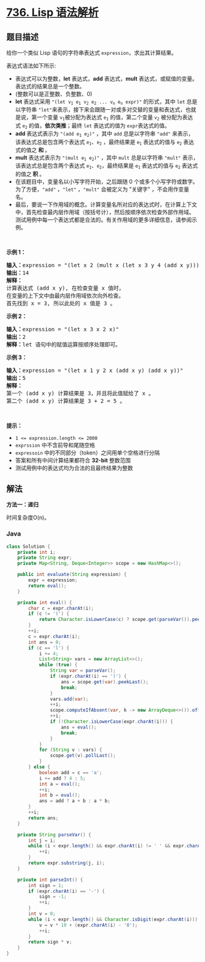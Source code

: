 # [736. Lisp 语法解析](https://leetcode.cn/problems/parse-lisp-expression)

## 题目描述

<p>给你一个类似 Lisp 语句的字符串表达式 <code>expression</code>，求出其计算结果。</p>

<p>表达式语法如下所示:</p>

<ul>
	<li>表达式可以为整数，<strong>let</strong> 表达式，<strong>add</strong> 表达式，<strong>mult</strong> 表达式，或赋值的变量。表达式的结果总是一个整数。</li>
	<li>(整数可以是正整数、负整数、0)</li>
	<li><strong>let</strong> 表达式采用&nbsp;<code>"(let v<sub>1</sub> e<sub>1</sub> v<sub>2</sub> e<sub>2</sub> ... v<sub>n</sub> e<sub>n</sub> expr)"</code> 的形式，其中&nbsp;<code>let</code> 总是以字符串&nbsp;<code>"let"</code>来表示，接下来会跟随一对或多对交替的变量和表达式，也就是说，第一个变量&nbsp;<code>v<sub>1</sub></code>被分配为表达式&nbsp;<code>e<sub>1</sub></code>&nbsp;的值，第二个变量&nbsp;<code>v<sub>2</sub></code>&nbsp;被分配为表达式&nbsp;<code>e<sub>2</sub></code>&nbsp;的值，<strong>依次类推</strong>；最终 <code>let</code> 表达式的值为&nbsp;<code>expr</code>表达式的值。</li>
	<li><strong>add </strong>表达式表示为&nbsp;<code>"(add e<sub>1</sub> e<sub>2</sub>)"</code> ，其中&nbsp;<code>add</code> 总是以字符串&nbsp;<code>"add"</code> 来表示，该表达式总是包含两个表达式 <code>e<sub>1</sub></code>、<code>e<sub>2</sub></code> ，最终结果是&nbsp;<code>e<sub>1</sub></code> 表达式的值与&nbsp;<code>e<sub>2</sub></code>&nbsp;表达式的值之 <strong>和 </strong>。</li>
	<li><strong>mult</strong> 表达式表示为&nbsp;<code>"(mult e<sub>1</sub> e<sub>2</sub>)"</code>&nbsp;，其中&nbsp;<code>mult</code> 总是以字符串 <code>"mult"</code> 表示，该表达式总是包含两个表达式 <code>e<sub>1</sub></code>、<code>e<sub>2</sub></code>，最终结果是&nbsp;<code>e<sub>1</sub></code> 表达式的值与&nbsp;<code>e<sub>2</sub></code>&nbsp;表达式的值之<strong> 积 </strong>。</li>
	<li>在该题目中，变量名以小写字符开始，之后跟随 0 个或多个小写字符或数字。为了方便，<code>"add"</code> ，<code>"let"</code> ，<code>"mult"</code> 会被定义为 "关键字" ，不会用作变量名。</li>
	<li>最后，要说一下作用域的概念。计算变量名所对应的表达式时，在计算上下文中，首先检查最内层作用域（按括号计），然后按顺序依次检查外部作用域。测试用例中每一个表达式都是合法的。有关作用域的更多详细信息，请参阅示例。</li>
</ul>
&nbsp;

<p><strong>示例 1：</strong></p>

<pre>
<strong>输入：</strong>expression = "(let x 2 (mult x (let x 3 y 4 (add x y))))"
<strong>输出：</strong>14
<strong>解释：</strong>
计算表达式 (add x y), 在检查变量 x 值时，
在变量的上下文中由最内层作用域依次向外检查。
首先找到 x = 3, 所以此处的 x 值是 3 。
</pre>

<p><strong>示例 2：</strong></p>

<pre>
<strong>输入：</strong>expression = "(let x 3 x 2 x)"
<strong>输出：</strong>2
<strong>解释：</strong>let 语句中的赋值运算按顺序处理即可。
</pre>

<p><strong>示例 3：</strong></p>

<pre>
<strong>输入：</strong>expression = "(let x 1 y 2 x (add x y) (add x y))"
<strong>输出：</strong>5
<strong>解释：</strong>
第一个 (add x y) 计算结果是 3，并且将此值赋给了 x 。 
第二个 (add x y) 计算结果是 3 + 2 = 5 。
</pre>

&nbsp;

<p><strong>提示：</strong></p>

<ul>
	<li><code>1 &lt;= expression.length &lt;= 2000</code></li>
	<li><code>exprssion</code> 中不含前导和尾随空格</li>
	<li><code>expressoin</code> 中的不同部分（token）之间用单个空格进行分隔</li>
	<li>答案和所有中间计算结果都符合 <strong>32-bit</strong> 整数范围</li>
	<li>测试用例中的表达式均为合法的且最终结果为整数</li>
</ul>

## 解法

**方法一：递归**

时间复杂度O(n)。

### **Java**

```java
class Solution {
    private int i;
    private String expr;
    private Map<String, Deque<Integer>> scope = new HashMap<>();

    public int evaluate(String expression) {
        expr = expression;
        return eval();
    }

    private int eval() {
        char c = expr.charAt(i);
        if (c != '(') {
            return Character.isLowerCase(c) ? scope.get(parseVar()).peekLast() : parseInt();
        }
        ++i;
        c = expr.charAt(i);
        int ans = 0;
        if (c == 'l') {
            i += 4;
            List<String> vars = new ArrayList<>();
            while (true) {
                String var = parseVar();
                if (expr.charAt(i) == ')') {
                    ans = scope.get(var).peekLast();
                    break;
                }
                vars.add(var);
                ++i;
                scope.computeIfAbsent(var, k -> new ArrayDeque<>()).offer(eval());
                ++i;
                if (!Character.isLowerCase(expr.charAt(i))) {
                    ans = eval();
                    break;
                }
            }
            for (String v : vars) {
                scope.get(v).pollLast();
            }
        } else {
            boolean add = c == 'a';
            i += add ? 4 : 5;
            int a = eval();
            ++i;
            int b = eval();
            ans = add ? a + b : a * b;
        }
        ++i;
        return ans;
    }

    private String parseVar() {
        int j = i;
        while (i < expr.length() && expr.charAt(i) != ' ' && expr.charAt(i) != ')') {
            ++i;
        }
        return expr.substring(j, i);
    }

    private int parseInt() {
        int sign = 1;
        if (expr.charAt(i) == '-') {
            sign = -1;
            ++i;
        }
        int v = 0;
        while (i < expr.length() && Character.isDigit(expr.charAt(i))) {
            v = v * 10 + (expr.charAt(i) - '0');
            ++i;
        }
        return sign * v;
    }
}
```
